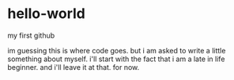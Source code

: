 # hello-world
my first github

im guessing this is where code goes. but i am asked to write a little something about myself. i'll start with the fact that i am a late in life beginner. and i'll leave it at that. for now.
